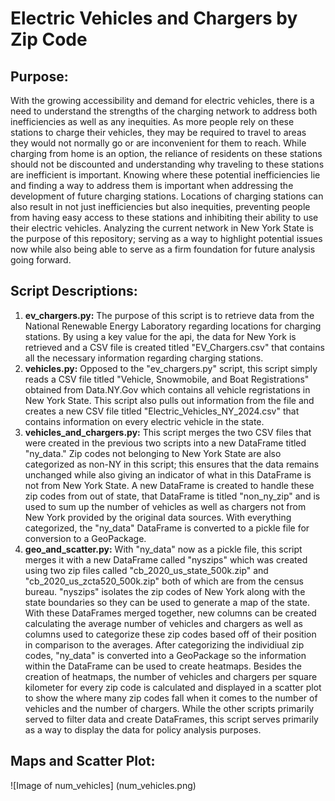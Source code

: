 # Electric Vehicles and Chargers by Zip Code

## Purpose:
With the growing accessibility and demand for electric vehicles, there is a need to understand the strengths of the charging network to address both inefficiencies as well as any inequities. As more people rely on these  stations to charge their vehicles, they may be required to travel to areas they would not normally go or are inconvenient for them to reach. While charging from home is an option, the reliance of residents on these stations should not be discounted and understanding why traveling to these stations are inefficient is important. Knowing where these potential inefficiencies lie and finding a way to address them is important when addressing the development of future charging stations. Locations of charging stations can also result in not just inefficiencies but also inequities, preventing people from having easy access to these stations and inhibiting their ability to use their electric vehicles. Analyzing the current network in New York State is the purpose of this repository; serving as a way to highlight potential issues now while also being able to serve as a firm foundation for future analysis going forward. 

## Script Descriptions:

1. **ev_chargers.py:** The purpose of this script is to retrieve data from the National Renewable Energy Laboratory regarding locations for charging stations. By using a key value for the api, the data for New York is retrieved and a CSV file is created titled "EV_Chargers.csv" that contains all the necessary information regarding charging stations.
2. **vehicles.py:** Opposed to the "ev_chargers.py" script, this script simply reads a CSV file titled "Vehicle, Snowmobile, and Boat Registrations" obtained from Data.NY.Gov which contains all vehicle regristations in New York State. This script also pulls out information from the file and creates a new CSV file titled "Electric_Vehicles_NY_2024.csv" that contains information on every electric vehicle in the state. 
3. **vehicles_and_chargers.py:** This script merges the two CSV files that were created in the previous two scripts into a new DataFrame titled "ny_data." Zip codes not belonging to New York State are also categorized as non-NY in this script; this ensures that the data remains unchanged while also giving an indicator of what in this DataFrame is not from New York State. A new DataFrame is created to handle these zip codes from out of state, that DataFrame is titled "non_ny_zip" and is used to sum up the number of vehicles as well as chargers not from New York provided by the original data sources. With everything categorized, the "ny_data" DataFrame is converted to a pickle file for conversion to a GeoPackage. 
4. **geo_and_scatter.py:** With "ny_data" now as a pickle file, this script merges it with a new DataFrame called "nyszips" which was created using two zip files called "cb_2020_us_state_500k.zip" and "cb_2020_us_zcta520_500k.zip" both of which are from the census bureau. "nyszips" isolates the zip codes of New York along with the state boundaries so they can be used to generate a map of the state. With these DataFrames merged together, new columns can be created calculating the average number of vehicles and chargers as well as columns used to categorize these zip codes based off of their position in comparison to the averages. After categorizing the individiual zip codes, "ny_data" is converted into a GeoPackage so the information within the DataFrame can be used to create heatmaps. Besides the creation of heatmaps, the number of vehicles and chargers per square kilometer for every zip code is calculated and displayed in a scatter plot to show the where many zip codes fall when it comes to the number of vehicles and the number of chargers. While the other scripts primarily served to filter data and create DataFrames, this script serves primarily as a way to display the data for policy analysis purposes. 

## Maps and Scatter Plot: 
![Image of num_vehicles]
(num_vehicles.png)
